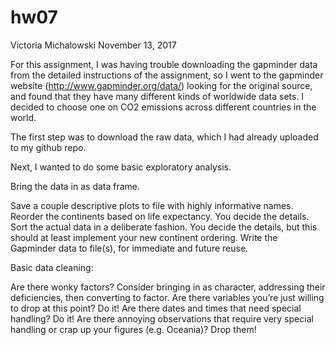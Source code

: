 hw07
================
Victoria Michalowski
November 13, 2017

For this assignment, I was having trouble downloading the gapminder data from the detailed instructions of the assignment, so I went to the gapminder website (<http://www.gapminder.org/data/>) looking for the original source, and found that they have many different kinds of worldwide data sets. I decided to choose one on CO2 emissions across different countries in the world.

The first step was to download the raw data, which I had already uploaded to my github repo.

Next, I wanted to do some basic exploratory analysis.

Bring the data in as data frame.

Save a couple descriptive plots to file with highly informative names. Reorder the continents based on life expectancy. You decide the details. Sort the actual data in a deliberate fashion. You decide the details, but this should at least implement your new continent ordering. Write the Gapminder data to file(s), for immediate and future reuse.

Basic data cleaning:

Are there wonky factors? Consider bringing in as character, addressing their deficiencies, then converting to factor. Are there variables you’re just willing to drop at this point? Do it! Are there dates and times that need special handling? Do it! Are there annoying observations that require very special handling or crap up your figures (e.g. Oceania)? Drop them!
